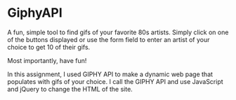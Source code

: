 # GiphyAPI

A fun, simple tool to find gifs of your favorite 80s artists. Simply click on one of the buttons displayed or use the form field to enter an artist of your choice to get 10 of their gifs. 

Most importantly, have fun!

In this assignment, I used GIPHY API to make a dynamic web page that populates with gifs of your choice. I call the GIPHY API and use JavaScript and jQuery to change the HTML of the site.
